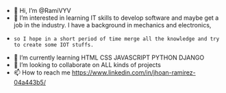 - 👋 Hi, I’m @RamiVYV
- 👀 I’m interested in learning IT skills to develop software and maybe get a job in the industry. I have a background in mechanics and electronics,
-     so I hope in a short period of time merge all the knowledge and try to create some IOT stuffs.   
- 🌱 I’m currently learning HTML CSS JAVASCRIPT PYTHON DJANGO
- 💞️ I’m looking to collaborate on ALL kinds of projects
- 📫 How to reach me https://www.linkedin.com/in/jhoan-ramirez-04a443b5/

<!---
RamiVYV/RamiVYV is a ✨ special ✨ repository because its `README.md` (this file) appears on your GitHub profile.
You can click the Preview link to take a look at your changes.
--->
